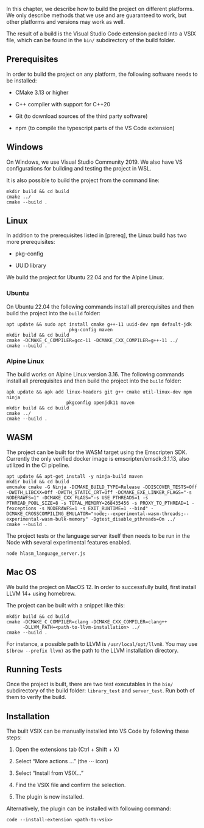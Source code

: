 In this chapter, we describe how to build the project on different platforms. We only describe methods that we use and are guaranteed to work, but other platforms and versions may work as well.

The result of a build is the Visual Studio Code extension packed into a VSIX file, which can be found in the `bin/` subdirectory of the build folder.

Prerequisites
-------------

In order to build the project on any platform, the following software needs to be installed:

-   CMake 3.13 or higher

-   C++ compiler with support for C++20

-   Git (to download sources of the third party software)

-   npm (to compile the typescript parts of the VS Code extension)

Windows
-------

On Windows, we use Visual Studio Community 2019. We also have VS configurations for building and testing the project in WSL.

It is also possible to build the project from the command line:

    mkdir build && cd build
    cmake ../
    cmake --build .

Linux
-----
In addition to the prerequisites listed in \[prereq\], the Linux build has two more prerequisites:

-   pkg-config

-   UUID library

We build the project for Ubuntu 22.04 and for the Alpine Linux.

### Ubuntu

On Ubuntu 22.04 the following commands install all prerequisites and then build the project into the `build` folder:

    apt update && sudo apt install cmake g++-11 uuid-dev npm default-jdk
                           pkg-config maven
    mkdir build && cd build
    cmake -DCMAKE_C_COMPILER=gcc-11 -DCMAKE_CXX_COMPILER=g++-11 ../
    cmake --build .

### Alpine Linux

The build works on Alpine Linux version 3.16. The following commands install all prerequisites and then build the project into the `build` folder:

    apk update && apk add linux-headers git g++ cmake util-linux-dev npm ninja
                          pkgconfig openjdk11 maven
    mkdir build && cd build
    cmake ../
    cmake --build .

WASM
----

The project can be built for the WASM target using the Emscripten SDK. Currently the only verified docker image is emscripten/emsdk:3.1.13, also utilized in the CI pipeline.

    apt update && apt-get install -y ninja-build maven
    mkdir build && cd build
    emcmake cmake -G Ninja -DCMAKE_BUILD_TYPE=Release -DDISCOVER_TESTS=Off -DWITH_LIBCXX=Off -DWITH_STATIC_CRT=Off -DCMAKE_EXE_LINKER_FLAGS="-s NODERAWFS=1" -DCMAKE_CXX_FLAGS="-s USE_PTHREADS=1 -s PTHREAD_POOL_SIZE=8 -s TOTAL_MEMORY=268435456 -s PROXY_TO_PTHREAD=1 -fexceptions -s NODERAWFS=1 -s EXIT_RUNTIME=1 --bind" -DCMAKE_CROSSCOMPILING_EMULATOR="node;--experimental-wasm-threads;--experimental-wasm-bulk-memory" -Dgtest_disable_pthreads=On ../
    cmake --build .

The project tests or the language server itself then needs to be run in the Node with several experimental features enabled.

    node hlasm_language_server.js

Mac OS
------

We build the project on MacOS 12. In order to successfully build, first install LLVM 14+ using homebrew.

The project can be built with a snippet like this:

    mkdir build && cd build
    cmake -DCMAKE_C_COMPILER=clang -DCMAKE_CXX_COMPILER=clang++
          -DLLVM_PATH=<path-to-llvm-installation> ../
    cmake --build .

For instance, a possible path to LLVM is `/usr/local/opt/llvm8`. You may use `$(brew --prefix llvm)` as the path to the LLVM installation directory.

Running Tests
-------------

Once the project is built, there are two test executables in the `bin/` subdirectory of the build folder: `library_test` and `server_test`. Run both of them to verify the build.

Installation
------------

The built VSIX can be manually installed into VS Code by following these steps:

1.  Open the extensions tab (Ctrl + Shift + X)

2.  Select “More actions ...” (the ⋯ icon)

3.  Select “Install from VSIX...”

4.  Find the VSIX file and confirm the selection.

5.  The plugin is now installed.

Alternatively, the plugin can be installed with following command:

    code --install-extension <path-to-vsix>
